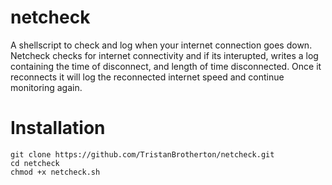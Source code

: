 # netcheck
A shellscript to check and log when your internet connection goes down. Netcheck checks for internet connectivity
and if its interupted, writes a log containing the time of disconnect, and length of time disconnected. 
Once it reconnects it will log the reconnected internet speed and continue monitoring again.
# Installation 

    git clone https://github.com/TristanBrotherton/netcheck.git
    cd netcheck
    chmod +x netcheck.sh
